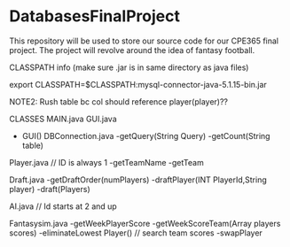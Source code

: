 # DatabasesFinalProject
This repository will be used to store our source code for our CPE365 final project. The project will revolve around the idea of fantasy football.


CLASSPATH info (make sure .jar is in same directory as java files)

export CLASSPATH=$CLASSPATH:mysql-connector-java-5.1.15-bin.jar

NOTE2: Rush table bc col should reference player(player)??


CLASSES 
MAIN.java
GUI.java


- GUI()
DBConnection.java
-getQuery(String Query)
-getCount(String table)

Player.java // ID is always 1
-getTeamName
-getTeam


Draft.java
-getDraftOrder(numPlayers)
-draftPlayer(INT PlayerId,String player)
-draft(Players)


AI.java // Id starts at 2 and up


Fantasysim.java
-getWeekPlayerScore
-getWeekScoreTeam(Array players scores)
-eliminateLowest Player() // search team scores
-swapPlayer
